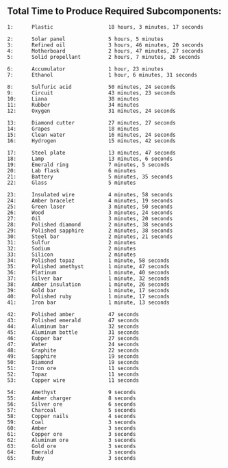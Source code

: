 ## Total Time to Produce Required Subcomponents:

	1:      Plastic                  18 hours, 3 minutes, 17 seconds

	2:      Solar panel              5 hours, 5 minutes
	3:      Refined oil              3 hours, 46 minutes, 20 seconds
	4:      Motherboard              2 hours, 47 minutes, 27 seconds
	5:      Solid propellant         2 hours, 7 minutes, 26 seconds

	6:      Accumulator              1 hour, 23 minutes
	7:      Ethanol                  1 hour, 6 minutes, 31 seconds

	8:      Sulfuric acid            50 minutes, 24 seconds
	9:      Circuit                  43 minutes, 23 seconds
	10:     Liana                    38 minutes
	11:     Rubber                   34 minutes
	12:     Oxygen                   31 minutes, 24 seconds

	13:     Diamond cutter           27 minutes, 27 seconds
	14:     Grapes                   18 minutes
	15:     Clean water              16 minutes, 24 seconds
	16:     Hydrogen                 15 minutes, 42 seconds

	17:     Steel plate              13 minutes, 47 seconds
	18:     Lamp                     13 minutes, 6 seconds
	19:     Emerald ring             7 minutes, 5 seconds
	20:     Lab flask                6 minutes
	21:     Battery                  5 minutes, 35 seconds
	22:     Glass                    5 minutes

	23:     Insulated wire           4 minutes, 58 seconds
	24:     Amber bracelet           4 minutes, 19 seconds
	25:     Green laser              3 minutes, 50 seconds
	26:     Wood                     3 minutes, 24 seconds
	27:     Oil                      3 minutes, 20 seconds
	28:     Polished diamond         2 minutes, 38 seconds
	29:     Polished sapphire        2 minutes, 38 seconds
	30:     Steel bar                2 minutes, 21 seconds
	31:     Sulfur                   2 minutes
	32:     Sodium                   2 minutes
	33:     Silicon                  2 minutes
	34:     Polished topaz           1 minute, 58 seconds
	35:     Polished amethyst        1 minute, 47 seconds
	36:     Platinum                 1 minute, 40 seconds
	37:     Silver bar               1 minute, 32 seconds
	38:     Amber insulation         1 minute, 26 seconds
	39:     Gold bar                 1 minute, 17 seconds
	40:     Polished ruby            1 minute, 17 seconds
	41:     Iron bar                 1 minute, 13 seconds

	42:     Polished amber           47 seconds
	43:     Polished emerald         47 seconds
	44:     Aluminum bar             32 seconds
	45:     Aluminum bottle          31 seconds
	46:     Copper bar               27 seconds
	47:     Water                    24 seconds
	48:     Graphite                 22 seconds
	49:     Sapphire                 19 seconds
	50:     Diamond                  19 seconds
	51:     Iron ore                 11 seconds
	52:     Topaz                    11 seconds
	53:     Copper wire              11 seconds

	54:     Amethyst                 9 seconds
	55:     Amber charger            8 seconds
	56:     Silver ore               6 seconds
	57:     Charcoal                 5 seconds
	58:     Copper nails             4 seconds
	59:     Coal                     3 seconds
	60:     Amber                    3 seconds
	61:     Copper ore               3 seconds
	62:     Aluminum ore             3 seconds
	63:     Gold ore                 3 seconds
	64:     Emerald                  3 seconds
	65:     Ruby                     3 seconds

